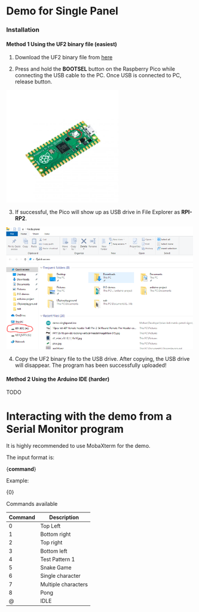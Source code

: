 
# Demo for Single Panel

### Installation

#### Method 1 Using the UF2 binary file (easiest)

1. Download the UF2 binary file from [here](https://github.com/microcontrollersig/brian-led-matrix-petrol-signs/raw/main/code/pico/demo-singlepanel/demo-singlepanel.uf2)

2. Press and hold the **BOOTSEL** button on the Raspberry Pico while connecting the USB cable to the PC. Once USB is connected to PC, release button.

<img src="https://github.com/microcontrollersig/brian-led-matrix-petrol-signs/raw/main/images/pico-bootsel.png" width="300" />

3. If successful, the Pico will show up as USB drive in File Explorer as **RPI-RP2**.

<img src="https://github.com/microcontrollersig/brian-led-matrix-petrol-signs/raw/main/images/rpi-rp2.png" width="500" />

4. Copy the UF2 binary file to the USB drive. After copying, the USB drive will disappear. The program has been
   successfully uploaded!


#### Method 2 Using the Arduino IDE (harder)

TODO

# Interacting with the demo from a Serial Monitor program

It is highly recommended to use MobaXterm for the demo.

The input format is:

{**command**}

Example:

{0}

Commands available

| Command |Description|
|---------|-----------|
|0|Top Left|
|1|Bottom right|
|2|Top right|
|3|Bottom left|
|4|Test Pattern 1|
|5|Snake Game|
|6|Single character|
|7|Multiple characters|
|8|Pong|
|@|IDLE|

